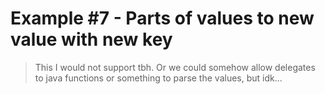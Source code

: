# Example #7 - Parts of values to new value with new key

> This I would not support tbh. Or we could somehow allow delegates to java functions or something to parse the values, but idk...
